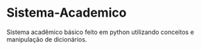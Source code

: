 # Sistema-Academico
Sistema acadêmico básico feito em python utilizando conceitos e manipulação de dicionários.

